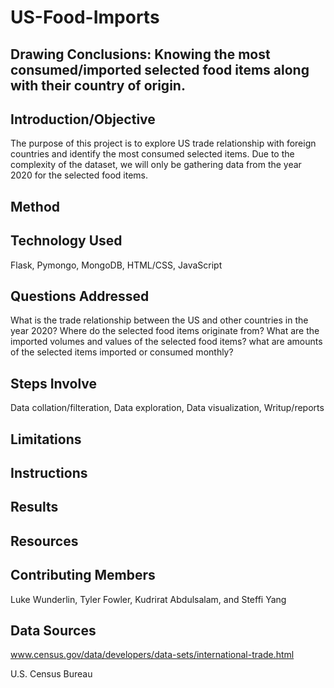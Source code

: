 # US-Food-Imports

## Drawing Conclusions: Knowing the most consumed/imported selected food items along with their country of origin.

## Introduction/Objective
The purpose of this project is to explore US trade relationship with foreign countries and identify the most consumed selected items. Due to the complexity of the dataset, we will only be gathering data from the year 2020 for the selected food items.

## Method

## Technology Used
Flask,
Pymongo,
MongoDB,
HTML/CSS,
JavaScript

## Questions Addressed
What is the trade relationship between the US and other countries in the year 2020?
Where do the selected food items originate from?
What are the imported volumes and values of the selected food items?
what are amounts of the selected items imported or consumed monthly?

## Steps Involve
Data collation/filteration,
Data exploration,
Data visualization,
Writup/reports

## Limitations

## Instructions

## Results

## Resources

## Contributing Members
Luke Wunderlin, Tyler Fowler, Kudrirat Abdulsalam, and Steffi Yang

## Data Sources
www.census.gov/data/developers/data-sets/international-trade.html

U.S. Census Bureau

